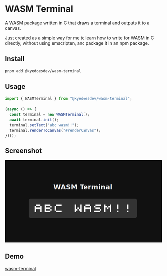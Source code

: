 # WASM Terminal

A WASM package written in C that draws a terminal and outputs it to a canvas.

Just created as a simple way for me to learn how to write for WASM in C directly, 
without using emscripten, and package it in an npm package.

## Install
```sh
pnpm add @kyedoesdev/wasm-terminal
```

## Usage
```typescript
import { WASMTerminal } from "@kyedoesdev/wasm-terminal";

(async () => {
  const terminal = new WASMTerminal();
  await terminal.init();
  terminal.setText("abc wasm!!");
  terminal.renderToCanvas("#renderCanvas");
})();
```

## Screenshot
![Screenshot of wasm-terminal](https://github.com/kyelewis/hello-wasm-with-c/blob/main/screenshots/screenshot-1.png?raw=true)

## Demo
[wasm-terminal](https://wasm-termimal.kyedoesdev.com/)

